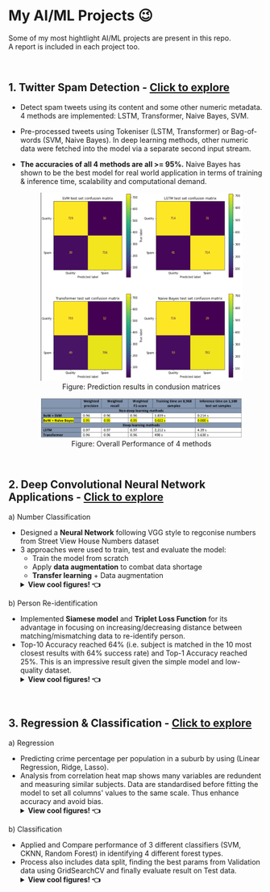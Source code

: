 # **My AI/ML Projects** 😉

Some of my most hightlight AI/ML projects are present in this repo.  
A report is included in each project too.

<br>

## **1. Twitter Spam Detection -** [Click to explore](/1.%20Twitter%20Spam%20Detection/)

- Detect spam tweets using its content and some other numeric metadata. 4 methods are implemented: LSTM, Transformer, Naive Bayes, SVM. 
- Pre-processed tweets using Tokeniser (LSTM, Transformer) or Bag-of-words (SVM, Naive Bayes). In deep learning methods, other numeric data were fetched into the model via a separate second input stream.
- **The accuracies of all 4 methods are all >= 95%.** Naive Bayes has shown to be the best model for real world application in terms of training & inference time, scalability and computational demand.

    <center>
    <figure><img src="public/images/twitter_confusion_matrices.png" alt="Figure: Prediction results in condusion matrices" style="width:500px"><figcaption align="center">Figure: Prediction results in condusion matrices</figcaption></figure>
    <figure><img src="public/images/twitter_overall_performance.png" alt="Figure: Overall Performance of 4 methods" style="width:500px"><figcaption align="center">Figure: Overall Performance of 4 methods</figcaption></figure>
    </center>
    

<br>

## **2. Deep Convolutional Neural Network Applications -** [Click to explore](/2.%20Deep%20Convolutional%20Neural%20Network%20Applications/)

a) Number Classification
- Designed a **Neural Network** following VGG style to regconise numbers from Street View House Numbers dataset
- 3 approaches were used to train, test and evaluate the model:
    - Train the model from scratch
    - Apply **data augmentation** to combat data shortage
    - **Transfer learning** + Data augmentation
    <details>
    <summary><b>View cool figures! 👈</b></summary>
    <center>
    <figure><img src="public/images/dcnn_identifying_numbers.png" alt="Figure: Performance of 3 approaches, plus a non-deep method - SVM" style="width:600px"><figcaption align="center">Figure: Performance of 3 approaches, plus a non-deep method - SVM</figcaption></figure>
    </center>
    </details>

b) Person Re-identification
- Implemented **Siamese model** and **Triplet Loss Function** for its advantage in focusing on increasing/decreasing distance between matching/mismatching data to re-identify person.
- Top-10 Accuracy reached 64% (i.e. subject is matched in the 10 most closest results with 64% success rate) and Top-1 Accuracy reached 25%. This is an impressive result given the simple model and low-quality dataset.
    <details>
    <summary><b>View cool figures! 👈</b></summary>
    <center>
    <figure><img src="public/images/dcnn_cmc_curve.png" alt="Figure: Cumulative Matching Characteristics (CMC) curve of the Siamese Model" style="width:400px"><figcaption align="center">Figure: Cumulative Matching Characteristics (CMC) curve of the Siamese Model</figcaption></figure>
    </center>
    </details>

<br>

## **3. Regression & Classification -** [Click to explore](/3.%20Regression%20%26%20Classification/)

a) Regression
- Predicting crime percentage per population in a suburb by using (Linear Regression, Ridge, Lasso). 
- Analysis from correlation heat map shows many variables are redundent and measuring similar subjects. Data are standardised before fitting the model to set all columns' values to the same scale. Thus enhance accuracy and avoid bias.
    <details>
    <summary><b>View cool figures! 👈</b></summary>
    <center>
    <figure><img src="public/images/regression_corr_heatmap.png" alt="igure: Data correlation heatmap" style="width:500px"><figcaption align="center">Figure: Data correlation heatmap</figcaption></figure>
    <figure><img src="public/images/regression_linear_regression.png" alt="Figure: Linear Regression result and its prediction" style="width:500px"><figcaption align="center">Figure: Linear Regression result and its prediction</figcaption></figure>
    </center>
    </details>



b) Classification
- Applied and Compare performance of 3 different classifiers (SVM, CKNN, Random Forest) in identifying 4 different forest types.
- Process also includes data split, finding the best params from Validation data using GridSearchCV and finally evaluate result on Test data.
    <details>
    <summary><b>View cool figures! 👈</b></summary>
    <center>
    <figure><img src="public/images/classification_corr_heatmap.png" alt="Figure: Data correlation heatmap" style="width:500px"><figcaption align="center">Figure: Data correlation heatmap</figcaption></figure>
    <figure><img src="public/images/classification_svm_best.png" alt="Figure: Confusion matrices of SVM prediction" style="width:500px"><figcaption align="center">Figure: Confusion matrices of SVM prediction</figcaption></figure>
    </center>
    </details>

